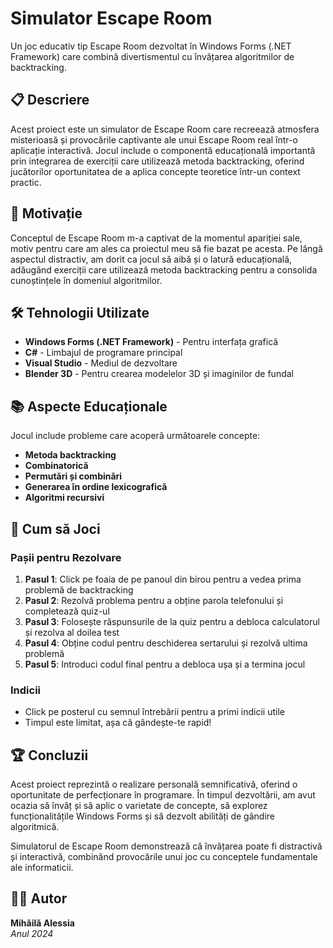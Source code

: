 # Simulator Escape Room

Un joc educativ tip Escape Room dezvoltat în Windows Forms (.NET Framework) care combină divertismentul cu învățarea algoritmilor de backtracking.

## 📋 Descriere

Acest proiect este un simulator de Escape Room care recreează atmosfera misterioasă și provocările captivante ale unui Escape Room real într-o aplicație interactivă. Jocul include o componentă educațională importantă prin integrarea de exerciții care utilizează metoda backtracking, oferind jucătorilor oportunitatea de a aplica concepte teoretice într-un context practic.

## 🎯 Motivație

Conceptul de Escape Room m-a captivat de la momentul apariției sale, motiv pentru care am ales ca proiectul meu să fie bazat pe acesta. Pe lângă aspectul distractiv, am dorit ca jocul să aibă și o latură educațională, adăugând exerciții care utilizează metoda backtracking pentru a consolida cunoștințele în domeniul algoritmilor.

## 🛠️ Tehnologii Utilizate

- **Windows Forms (.NET Framework)** - Pentru interfața grafică
- **C#** - Limbajul de programare principal
- **Visual Studio** - Mediul de dezvoltare
- **Blender 3D** - Pentru crearea modelelor 3D și imaginilor de fundal

## 📚 Aspecte Educaționale

Jocul include probleme care acoperă următoarele concepte:
- **Metoda backtracking**
- **Combinatorică**
- **Permutări și combinări**
- **Generarea în ordine lexicografică**
- **Algoritmi recursivi**

## 🎯 Cum să Joci

### Pașii pentru Rezolvare

1. **Pasul 1**: Click pe foaia de pe panoul din birou pentru a vedea prima problemă de backtracking
2. **Pasul 2**: Rezolvă problema pentru a obține parola telefonului și completează quiz-ul
3. **Pasul 3**: Folosește răspunsurile de la quiz pentru a debloca calculatorul și rezolva al doilea test
4. **Pasul 4**: Obține codul pentru deschiderea sertarului și rezolvă ultima problemă
5. **Pasul 5**: Introduci codul final pentru a debloca ușa și a termina jocul

### Indicii
- Click pe posterul cu semnul întrebării pentru a primi indicii utile
- Timpul este limitat, așa că gândește-te rapid!

## 🏆 Concluzii

Acest proiect reprezintă o realizare personală semnificativă, oferind o oportunitate de perfecționare în programare. În timpul dezvoltării, am avut ocazia să învăț și să aplic o varietate de concepte, să explorez funcționalitățile Windows Forms și să dezvolt abilități de gândire algoritmică.

Simulatorul de Escape Room demonstrează că învățarea poate fi distractivă și interactivă, combinând provocările unui joc cu conceptele fundamentale ale informaticii.

## 👨‍🎓 Autor

**Mihăilă Alessia**  
*Anul 2024*
